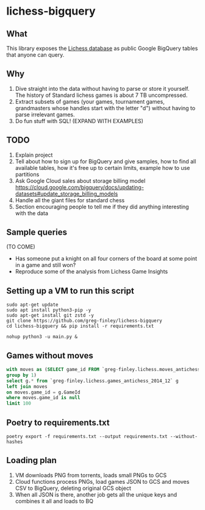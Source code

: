 # lichess-bigquery

## What

This library exposes the [Lichess database](https://database.lichess.org/) as public Google BigQuery tables that anyone can query.

## Why

1. Dive straight into the data without having to parse or store it yourself. The history of Standard lichess games is about 7 TB uncompressed.
2. Extract subsets of games (your games, tournament games, grandmasters whose handles start with the letter "d") without having to parse irrelevant games.
3. Do fun stuff with SQL! (EXPAND WITH EXAMPLES)

## TODO

1. Explain project
2. Tell about how to sign up for BigQuery and give samples, how to find all available tables, how it's free up to certain limits, example how to use partitions
3. Ask Google Cloud sales about storage billing model https://cloud.google.com/bigquery/docs/updating-datasets#update_storage_billing_models
4. Handle all the giant files for standard chess
5. Section encouraging people to tell me if they did anything interesting with the data

## Sample queries

(TO COME)

- Has someone put a knight on all four corners of the board at some point in a game and still won?
- Reproduce some of the analysis from Lichess Game Insights

## Setting up a VM to run this script

```
sudo apt-get update
sudo apt install python3-pip -y
sudo apt-get install git zstd -y
git clone https://github.com/greg-finley/lichess-bigquery
cd lichess-bigquery && pip install -r requirements.txt
```

`nohup python3 -u main.py &`

## Games without moves

```sql
with moves as (SELECT game_id FROM `greg-finley.lichess.moves_antichess_2014_12`
group by 1)
select g.* from `greg-finley.lichess.games_antichess_2014_12` g
left join moves
on moves.game_id = g.GameId
where moves.game_id is null
limit 100
```

## Poetry to requirements.txt

```shell
poetry export -f requirements.txt --output requirements.txt --without-hashes
```

## Loading plan

1. VM downloads PNG from torrents, loads small PNGs to GCS
2. Cloud functions process PNGs, load games JSON to GCS and moves CSV to BigQuery, deleting original GCS object
3. When all JSON is there, another job gets all the unique keys and combines it all and loads to BQ
